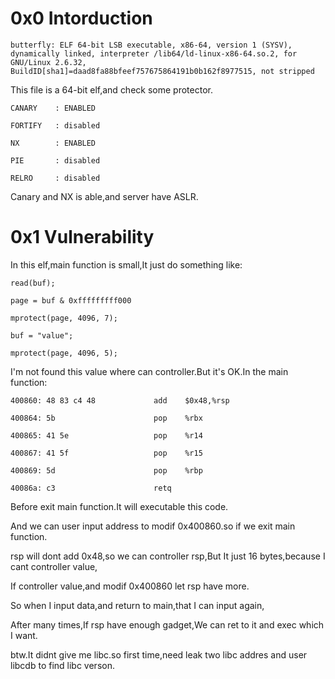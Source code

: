 0x0 Intorduction
================

```
butterfly: ELF 64-bit LSB executable, x86-64, version 1 (SYSV), dynamically linked, interpreter /lib64/ld-linux-x86-64.so.2, for GNU/Linux 2.6.32, BuildID[sha1]=daad8fa88bfeef757675864191b0b162f8977515, not stripped
```

This file is a 64-bit elf,and check some protector.

	CANARY    : ENABLED

	FORTIFY   : disabled

	NX        : ENABLED

	PIE       : disabled

	RELRO     : disabled

Canary and NX is able,and server have ASLR.

0x1 Vulnerability
=================

In this elf,main function is small,It just do something like:


	read(buf);

	page = buf & 0xfffffffff000

	mprotect(page, 4096, 7);

	buf = "value";

	mprotect(page, 4096, 5);

I'm not found this value where can controller.But it's OK.In the main function:


	400860:	48 83 c4 48          	add    $0x48,%rsp
	
	400864:	5b                   	pop    %rbx
	
	400865:	41 5e                	pop    %r14
	
	400867:	41 5f                	pop    %r15
	
	400869:	5d                   	pop    %rbp
	
	40086a:	c3                   	retq  

Before exit main function.It will executable this code.

And we can user input address to modif 0x400860.so if we exit main function.

rsp will dont add 0x48,so we can controller rsp,But It just 16 bytes,because I cant controller value,

If controller value,and modif 0x400860 let rsp have more.

So when I input data,and return to main,that I can input again,

After many times,If rsp have enough gadget,We can ret to it and exec which I want.

btw.It didnt give me libc.so first time,need leak two libc addres and user libcdb to find libc verson.

